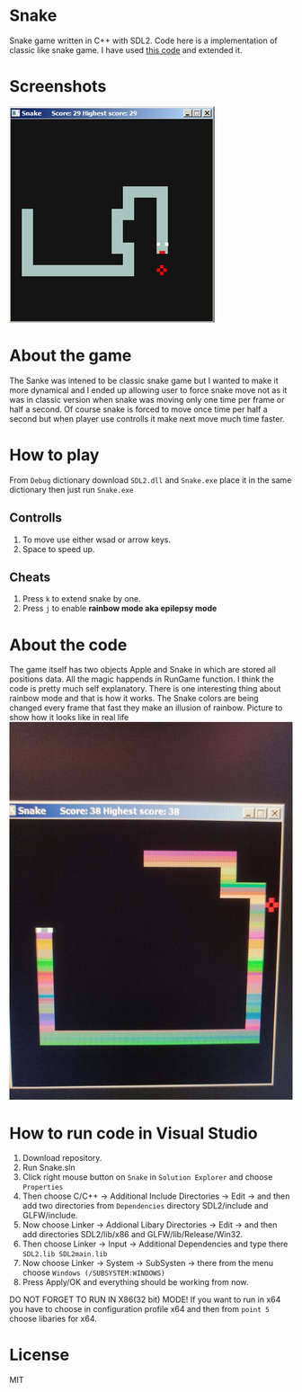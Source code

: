 # Snake

Snake game written in C++ with SDL2. Code here is a implementation of classic like snake game. I have used [this code](https://gist.github.com/olevegard/e1ce53d9302c4ed3be8d#file-simple-opengl-test-cpp) and extended it.

# Screenshots
![Snake](./Ext/image.jpg)

# About the game
The Sanke  was intened to be classic snake game but I wanted to make it more dynamical and I ended up allowing user to force snake move not as it was in classic version when snake was moving only one time per frame or half a second. 
Of course snake is forced to move once time per half a second but when player use controlls it make next move much time faster.

# How to play
From ``Debug`` dictionary download ``SDL2.dll`` and ``Snake.exe`` place it in the same dictionary then just run ``Snake.exe``

## Controlls
1. To move use either wsad or arrow keys.
2. Space to speed up.

## Cheats
1. Press ``k`` to extend snake by one.
2. Press ``j`` to enable **rainbow mode aka epilepsy mode**

# About the code
The game itself has two objects Apple and Snake in which are stored all positions data. All the magic happends in RunGame function. I think the code is pretty much self explanatory.
There is one interesting thing about rainbow mode and that is how it works. The Snake colors are being changed every frame that fast they make an illusion of rainbow.
Picture to show how it looks like in real life
![Snake Rainbow](./Ext/rainbow-true.jpg)


# How to run code in Visual Studio
1. Download repository.
2. Run Snake.sln
3. Click right mouse button on ``Snake`` in ``Solution Explorer`` and choose ``Properties``
4. Then choose C/C++ -> Additional Include Directories -> Edit -> and then add two directories from ``Dependencies`` directory SDL2/include and GLFW/include.
5. Now choose Linker -> Addional Libary Directories -> Edit -> and then add directories SDL2/lib/x86 and GLFW/lib/Release/Win32.
6. Then choose Linker -> Input -> Additional Dependencies and type there ``SDL2.lib SDL2main.lib``
7. Now choose Linker -> System -> SubSysten -> there from the menu choose ``Windows (/SUBSYSTEM:WINDOWS)``
8. Press Apply/OK and everything should be working from now.

DO NOT FORGET TO RUN IN X86(32 bit) MODE! If you want to run in x64 you have to choose in configuration profile x64 and then from ``point 5`` choose libaries for x64.

# License 
MIT